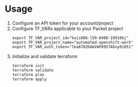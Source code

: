 # Usage

  1. Configure an API token for your account/project
  2. Configure TF_VARs applicable to your Packet project
     ```
     export TF_VAR_project_id="kajs886-l59-8488-19910kj"
     export TF_VAR_project_name="automated-openshift-work"
     export TF_VAR_auth_token="lka6702KAmVAP8957Abny01051"
     ```
  3. Initialize and validate terraform
     ```
     terraform init
     terraform validate
     terraform plan
     terraform apply
     ```

